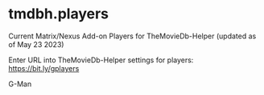 # tmdbh.players

Current Matrix/Nexus Add-on Players for TheMovieDb-Helper (updated as of May 23 2023)

Enter URL into TheMovieDb-Helper settings for players: https://bit.ly/gplayers

G-Man